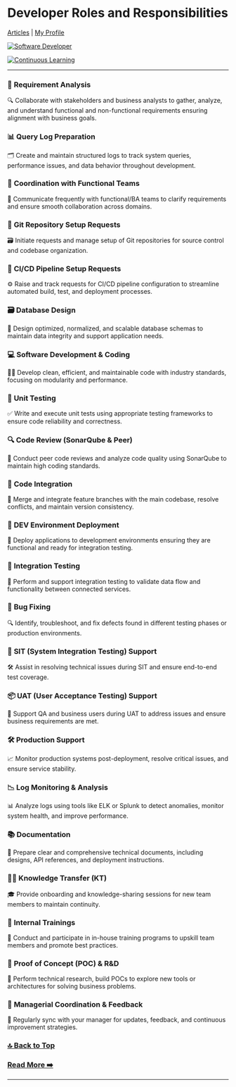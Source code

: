 # Developer Roles and Responsibilities

[Articles](https://nirmalakumarsahu.in/articles.html) | [My Profile](https://nirmalakumarsahu.in)

[![Software Developer](https://img.shields.io/badge/Software%20Developer-Fullstack-blue?logo=github)](https://en.wikipedia.org/wiki/Software_development)

[![Continuous Learning](https://img.shields.io/badge/Continuous%20Learning-Growth%20Mindset-ff69b4?logo=udemy)](https://en.wikipedia.org/wiki/Lifelong_learning)

---

### 📝 **Requirement Analysis**

🔍 Collaborate with stakeholders and business analysts to gather, analyze, and understand functional and non-functional requirements ensuring alignment with business goals.

### 📊 **Query Log Preparation**

🗂️ Create and maintain structured logs to track system queries, performance issues, and data behavior throughout development.

### 🤝 **Coordination with Functional Teams**

💬 Communicate frequently with functional/BA teams to clarify requirements and ensure smooth collaboration across domains.

### 🌿 **Git Repository Setup Requests**

🗃️ Initiate requests and manage setup of Git repositories for source control and codebase organization.

### 🔧 **CI/CD Pipeline Setup Requests**

⚙️ Raise and track requests for CI/CD pipeline configuration to streamline automated build, test, and deployment processes.

### 🗃️ **Database Design**

📐 Design optimized, normalized, and scalable database schemas to maintain data integrity and support application needs.

### 💻 **Software Development & Coding**

🧑‍💻 Develop clean, efficient, and maintainable code with industry standards, focusing on modularity and performance.

### 🧪 **Unit Testing**

✅ Write and execute unit tests using appropriate testing frameworks to ensure code reliability and correctness.

### 🔍 **Code Review (SonarQube & Peer)**

📝 Conduct peer code reviews and analyze code quality using SonarQube to maintain high coding standards.

### 🔄 **Code Integration**

🔀 Merge and integrate feature branches with the main codebase, resolve conflicts, and maintain version consistency.

### 🚀 **DEV Environment Deployment**

🧩 Deploy applications to development environments ensuring they are functional and ready for integration testing.

### 🔗 **Integration Testing**

🔧 Perform and support integration testing to validate data flow and functionality between connected services.

### 🐞 **Bug Fixing**

🔍 Identify, troubleshoot, and fix defects found in different testing phases or production environments.

### 🧪 **SIT (System Integration Testing) Support**

🛠️ Assist in resolving technical issues during SIT and ensure end-to-end test coverage.

### 📦 **UAT (User Acceptance Testing) Support**

🧾 Support QA and business users during UAT to address issues and ensure business requirements are met.

### 🛠️ **Production Support**

📈 Monitor production systems post-deployment, resolve critical issues, and ensure service stability.

### 📉 **Log Monitoring & Analysis**

📊 Analyze logs using tools like ELK or Splunk to detect anomalies, monitor system health, and improve performance.

### 📚 **Documentation**

📝 Prepare clear and comprehensive technical documents, including designs, API references, and deployment instructions.

### 👨‍🏫 **Knowledge Transfer (KT)**

🎓 Provide onboarding and knowledge-sharing sessions for new team members to maintain continuity.

### 🧠 **Internal Trainings**

📘 Conduct and participate in in-house training programs to upskill team members and promote best practices.

### 🔬 **Proof of Concept (POC) & R\&D**

🧪 Perform technical research, build POCs to explore new tools or architectures for solving business problems.

### 📣 **Managerial Coordination & Feedback**

📢 Regularly sync with your manager for updates, feedback, and continuous improvement strategies.

### [🔝 Back to Top](#developer-roles-and-responsibilities)

### [Read More ➡️](https://nirmalakumarsahu.in/articles.html)

---